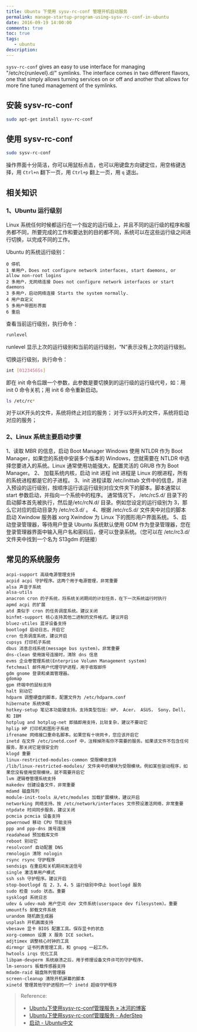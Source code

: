 ```yaml
---
title: Ubuntu 下使用 sysv-rc-conf 管理开机启动服务
permalink: manage-startup-program-using-sysv-rc-conf-in-ubuntu
date: 2016-09-19 14:00:00
comments: true
toc: true
tags:
   - ubuntu
description:
---
```

`sysv-rc-conf` gives an easy to use interface for managing "/etc/rc{runlevel}.d/" symlinks. The interface comes in two different flavors, one that simply allows turning services on or off and another that allows for more fine tuned management of the symlinks.

## 安装 sysv-rc-conf
``` bash
sudo apt-get install sysv-rc-conf
```

## 使用 sysv-rc-conf
``` bash
sudo sysv-rc-conf
```
操作界面十分简洁，你可以用鼠标点击，也可以用键盘方向键定位，用空格键选择，用 `Ctrl+n` 翻下一页，用 `Ctrl+p` 翻上一页，用 `q` 退出。

<!-- more -->

## 相关知识
### 1、Ubuntu 运行级别
Linux 系统任何时候都运行在一个指定的运行级上，并且不同的运行级的程序和服务都不同，所要完成的工作和要达到的目的都不同，系统可以在这些运行级之间进行切换，以完成不同的工作。

Ubuntu 的系统运行级别：
```
0 停机
1 单用户，Does not configure network interfaces, start daemons, or allow non-root logins
2 多用户，无网络连接 Does not configure network interfaces or start daemons
3 多用户，启动网络连接 Starts the system normally.
4 用户自定义
5 多用户带图形界面
6 重启
```

查看当前运行级别，执行命令：
``` bash
runlevel
```
runlevel 显示上次的运行级别和当前的运行级别，“N”表示没有上次的运行级别。

切换运行级别，执行命令：
``` bash
int [0123456Ss]
```
即在 init 命令后跟一个参数，此参数是要切换到的运行级的运行级代号，如：用 init 0 命令关机；用 init 6 命令重新启动。

``` bash
ls /etc/rc*
```
对于以K开头的文件，系统将终止对应的服务；
对于以S开头的文件，系统将启动对应的服务；

### 2、Linux 系统主要启动步骤
1、读取 MBR 的信息，启动 Boot Manager
Windows 使用 NTLDR 作为 Boot Manager，如果您的系统中安装多个版本的 Windows，您就需要在 NTLDR 中选择您要进入的系统。Linux 通常使用功能强大，配置灵活的 GRUB 作为 Boot Manager。
2、 加载系统内核，启动 init 进程
init 进程是 Linux 的根进程，所有的系统进程都是它的子进程。
3、init 进程读取 /etc/inittab 文件中的信息，并进入预设的运行级别，按顺序运行该运行级别对应文件夹下的脚本。脚本通常以 start 参数启动，并指向一个系统中的程序。
通常情况下， /etc/rcS.d/ 目录下的启动脚本首先被执行，然后是/etc/rcN.d/ 目录。例如您设定的运行级别为 3，那么它对应的启动目录为 /etc/rc3.d/ 。
4、根据 /etc/rcS.d/ 文件夹中对应的脚本启动 Xwindow 服务器 xorg Xwindow 为 Linux 下的图形用户界面系统。
5、启动登录管理器，等待用户登录 Ubuntu 系统默认使用 GDM 作为登录管理器，您在登录管理器界面中输入用户名和密码后，便可以登录系统。（您可以在 /etc/rc3.d/文件夹中找到一个名为 S13gdm 的链接）

## 常见的系统服务
```
acpi-support 高级电源管理支持
acpid acpi 守护程序。这两个用于电源管理，非常重要
alsa 声音子系统
alsa-utils
anacron cron 的子系统，将系统关闭期间的计划任务，在下一次系统运行时执行
apmd acpi 的扩展
atd 类似于 cron 的任务调度系统。建议关闭
binfmt-support 核心支持其他二进制的文件格式。建议开启
bluez-utiles 蓝牙设备支持
bootlogd 启动日志。开启它
cron 任务调度系统，建议开启
cupsys 打印机子系统
dbus 消息总线系统(message bus system)。非常重要
dns-clean 使用拨号连接时，清除 dns 信息
evms 企业卷管理系统(Enterprise Volumn Management system)
fetchmail 邮件用户代理守护进程，用于收取邮件
gdm gnome 登录和桌面管理器。
gdomap
gpm 终端中的鼠标支持
halt 别动它
hdparm 调整硬盘的脚本，配置文件为 /etc/hdparm.conf
hibernate 系统休眠
hotkey-setup 笔记本功能键支持。支持类型包括: HP， Acer， ASUS， Sony，Dell， 和 IBM
hotplug and hotplug-net 即插即用支持，比较复杂，建议不要动它
hplip HP 打印机和图形子系统
ifrename 网络接口重命名脚本。如果您有十块网卡，您应该开启它
inetd 在文件 /etc/inetd.conf 中，注释掉所有你不需要的服务。如果该文件不包含任何服务，那关闭它是很安全的
klogd 重要
linux-restricted-modules-common 受限模块支持
/lib/linux-restricted-modules/ 文件夹中的模块为受限模块。例如某些驱动程序，如果您没有使用受限模块，就不需要开启它
lvm 逻辑卷管理系统支持
makedev 创建设备文件，非常重要
mdamd 磁盘阵列
module-init-tools 从/etc/modules 加载扩展模块，建议开启
networking 网络支持。按 /etc/network/interfaces 文件预设激活网络，非常重要
ntpdate 时间同步服务，建议关闭
pcmcia pcmcia 设备支持
powernowd 移动 CPU 节能支持
ppp and ppp-dns 拨号连接
readahead 预加载库文件
reboot 别动它
resolvconf 自动配置 DNS
rmnologin 清除 nologin
rsync rsync 守护程序
sendsigs 在重启和关机期间发送信号
single 激活单用户模式
ssh ssh 守护程序。建议开启
stop-bootlogd 在 2，3，4，5 运行级别中停止 bootlogd 服务
sudo 检查 sudo 状态。重要
sysklogd 系统日志
udev & udev-mab 用户空间 dev 文件系统(userspace dev filesystem)。重要
umountfs 卸载文件系统
urandom 随机数生成器
usplash 开机画面支持
vbesave 显卡 BIOS 配置工具。保存显卡的状态
xorg-common 设置 X 服务 ICE socket。
adjtimex 调整核心时钟的工具
dirmngr 证书列表管理工具，和 gnupg 一起工作。
hwtools irqs 优化工具
libpam-devperm 系统崩溃之后，用于修理设备文件许可的守护程序。
lm-sensors 板载传感器支持
mdadm-raid 磁盘陈列管理器
screen-cleanup 清除开机屏幕的脚本
xinetd 管理其他守护进程的一个 inetd 超级守护程序
```

> Reference:
> - [Ubuntu下使用sysv-rc-conf管理服务 » 冰河的博客](https://www.binghe.org/2009/12/manage-services-using-sysv-rc-conf-in-ubuntu/)
> - [Ubuntu下使用sysv-rc-conf管理服务 - AderStep](http://blog.csdn.net/gatieme/article/details/45251389)
> - [启动 - Ubuntu中文](http://wiki.ubuntu.org.cn/%E5%90%AF%E5%8A%A8)
